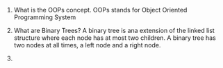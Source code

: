 1. What is the OOPs concept. 
    OOPs stands for Object Oriented Programming System

2. What are Binary Trees? 
    A binary tree is ana extension of the linked list structure where each node has at most two children. 
    A binary tree has two nodes at all times, a left node and a right node. 

3. 